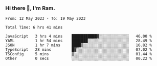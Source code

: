 ### Hi there 👋, I'm Ram.

<!--START_SECTION:waka-->

```text
From: 12 May 2023 - To: 19 May 2023

Total Time: 6 hrs 41 mins

JavaScript   3 hrs 4 mins    ███████████▓░░░░░░░░░░░░░   46.00 %
YAML         1 hr 54 mins    ███████░░░░░░░░░░░░░░░░░░   28.49 %
JSON         1 hr 7 mins     ████▒░░░░░░░░░░░░░░░░░░░░   16.82 %
TypeScript   28 mins         █▓░░░░░░░░░░░░░░░░░░░░░░░   07.02 %
TSConfig     5 mins          ▒░░░░░░░░░░░░░░░░░░░░░░░░   01.44 %
Other        0 secs          ░░░░░░░░░░░░░░░░░░░░░░░░░   00.22 %
```

<!--END_SECTION:waka-->
